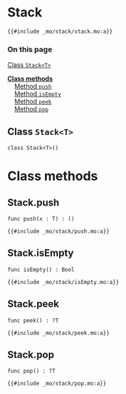 # Stack

```motoko
{{#include _mo/stack/stack.mo:a}}
```

### On this page

[Class `Stack<T>`](#class-stackt)

[**Class methods**](#class-methods)  
&nbsp;&nbsp;&nbsp;&nbsp;[Method `push`](#stackpush)  
&nbsp;&nbsp;&nbsp;&nbsp;[Method `isEmpty`](#stackisempty)  
&nbsp;&nbsp;&nbsp;&nbsp;[Method `peek`](#stackpeek)  
&nbsp;&nbsp;&nbsp;&nbsp;[Method `pop`](#stackpop)

## Class `Stack<T>`

```motoko
class Stack<T>()
```

# Class methods

## Stack.push

```motoko
func push(x : T) : ()
```

```motoko, run
{{#include _mo/stack/push.mo:a}}
```

## Stack.isEmpty

```motoko
func isEmpty() : Bool
```

```motoko, run
{{#include _mo/stack/isEmpty.mo:a}}
```

## Stack.peek

```motoko
func peek() : ?T
```

```motoko, run
{{#include _mo/stack/peek.mo:a}}
```

## Stack.pop

```motoko
func pop() : ?T
```

```motoko, run
{{#include _mo/stack/pop.mo:a}}
```
